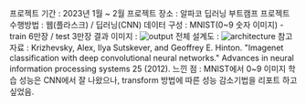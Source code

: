 프로젝트 기간 : 2023년 1월 ~ 2월
프로젝트 장소 : 알파코 딥러닝 부트캠프
프로젝트 수행방법 : 웹(플라스크) / 딥러닝(CNN)
데이터 구성 : MNIST(0~9 숫자 이미지) - train 6만장 / test 3만장
결과 이미지 :
![output](https://github.com/Gerutrute/gitclass/assets/96192262/6c77b9b5-0d46-491d-997e-013e47f440ed)
전체 설계도 : 
![architecture](https://github.com/Gerutrute/gitclass/assets/96192262/318dbb23-604e-4910-80ea-b325183cf18a)
참고 자료 : Krizhevsky, Alex, Ilya
Sutskever, and Geoffrey E. Hinton. "Imagenet classification with deep
convolutional neural networks." Advances in neural information processing
systems 25 (2012).
느낀 점 : MNIST에서 0~9 이미지 학습 성능은 CNN에서 잘 나왔으나, transform 방법에 따른 성능 감소기법을 리포트 하고 싶었음.
